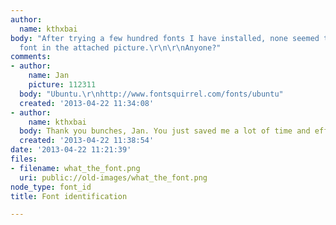 ```yaml
---
author:
  name: kthxbai
body: "After trying a few hundred fonts I have installed, none seemed to match the
  font in the attached picture.\r\n\r\nAnyone?"
comments:
- author:
    name: Jan
    picture: 112311
  body: "Ubuntu.\r\nhttp://www.fontsquirrel.com/fonts/ubuntu"
  created: '2013-04-22 11:34:08'
- author:
    name: kthxbai
  body: Thank you bunches, Jan. You just saved me a lot of time and effort!
  created: '2013-04-22 11:38:54'
date: '2013-04-22 11:21:39'
files:
- filename: what_the_font.png
  uri: public://old-images/what_the_font.png
node_type: font_id
title: Font identification

---
```

